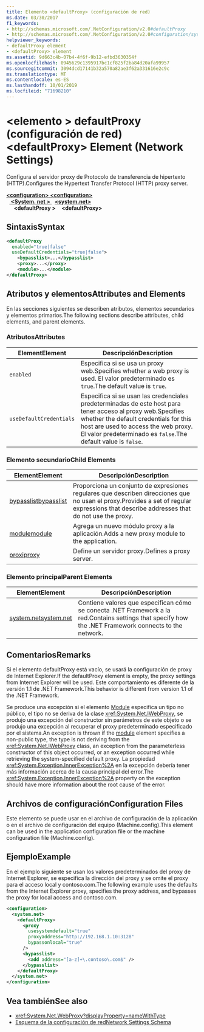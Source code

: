 ```yaml
---
title: Elemento <defaultProxy> (configuración de red)
ms.date: 03/30/2017
f1_keywords:
- http://schemas.microsoft.com/.NetConfiguration/v2.0#defaultProxy
- http://schemas.microsoft.com/.NetConfiguration/v2.0#configuration/system.net/defaultProxy
helpviewer_keywords:
- defaultProxy element
- <defaultProxy> element
ms.assetid: 9d663c4b-07b4-4f6f-9b12-efbd3630354f
ms.openlocfilehash: 0945629c1395917bc1cf825f2ba84d20afa99957
ms.sourcegitcommit: 3094dcd17141b32a570a82ae3f62a331616e2c9c
ms.translationtype: MT
ms.contentlocale: es-ES
ms.lasthandoff: 10/01/2019
ms.locfileid: "71698210"
---
```

# <a name="defaultproxy-element-network-settings"></a><span data-ttu-id="a5308-102">\<elemento > defaultProxy (configuración de red)</span><span class="sxs-lookup"><span data-stu-id="a5308-102">\<defaultProxy> Element (Network Settings)</span></span>
<span data-ttu-id="a5308-103">Configura el servidor proxy de Protocolo de transferencia de hipertexto (HTTP).</span><span class="sxs-lookup"><span data-stu-id="a5308-103">Configures the Hypertext Transfer Protocol (HTTP) proxy server.</span></span>  
  
[<span data-ttu-id="a5308-104"> **\<configuration>** </span><span class="sxs-lookup"><span data-stu-id="a5308-104">**\<configuration>**</span></span>](../configuration-element.md)  
<span data-ttu-id="a5308-105">&nbsp;&nbsp;[ **\<System. net >** ](system-net-element-network-settings.md)</span><span class="sxs-lookup"><span data-stu-id="a5308-105">&nbsp;&nbsp;[**\<system.net>**](system-net-element-network-settings.md)</span></span>  
<span data-ttu-id="a5308-106">&nbsp;&nbsp;&nbsp;&nbsp; **\<defaultProxy >**</span><span class="sxs-lookup"><span data-stu-id="a5308-106">&nbsp;&nbsp;&nbsp;&nbsp;**\<defaultProxy>**</span></span>  
  
## <a name="syntax"></a><span data-ttu-id="a5308-107">Sintaxis</span><span class="sxs-lookup"><span data-stu-id="a5308-107">Syntax</span></span>  
  
```xml  
<defaultProxy  
  enabled="true|false"  
  useDefaultCredentials="true|false">  
    <bypasslist>...</bypasslist>  
    <proxy>...</proxy>  
    <module>...</module>  
</defaultProxy>
```  
  
## <a name="attributes-and-elements"></a><span data-ttu-id="a5308-108">Atributos y elementos</span><span class="sxs-lookup"><span data-stu-id="a5308-108">Attributes and Elements</span></span>  
 <span data-ttu-id="a5308-109">En las secciones siguientes se describen atributos, elementos secundarios y elementos primarios.</span><span class="sxs-lookup"><span data-stu-id="a5308-109">The following sections describe attributes, child elements, and parent elements.</span></span>  
  
### <a name="attributes"></a><span data-ttu-id="a5308-110">Atributos</span><span class="sxs-lookup"><span data-stu-id="a5308-110">Attributes</span></span>  
  
|<span data-ttu-id="a5308-111">**Element**</span><span class="sxs-lookup"><span data-stu-id="a5308-111">**Element**</span></span>|<span data-ttu-id="a5308-112">**Descripción**</span><span class="sxs-lookup"><span data-stu-id="a5308-112">**Description**</span></span>|  
|-----------------|---------------------|  
|`enabled`|<span data-ttu-id="a5308-113">Especifica si se usa un proxy web.</span><span class="sxs-lookup"><span data-stu-id="a5308-113">Specifies whether a web proxy is used.</span></span> <span data-ttu-id="a5308-114">El valor predeterminado es `true`.</span><span class="sxs-lookup"><span data-stu-id="a5308-114">The default value is `true`.</span></span>|  
|`useDefaultCredentials`|<span data-ttu-id="a5308-115">Especifica si se usan las credenciales predeterminadas de este host para tener acceso al proxy web.</span><span class="sxs-lookup"><span data-stu-id="a5308-115">Specifies whether the default credentials for this host are used to access the web proxy.</span></span> <span data-ttu-id="a5308-116">El valor predeterminado es `false`.</span><span class="sxs-lookup"><span data-stu-id="a5308-116">The default value is `false`.</span></span>|  
  
### <a name="child-elements"></a><span data-ttu-id="a5308-117">Elemento secundario</span><span class="sxs-lookup"><span data-stu-id="a5308-117">Child Elements</span></span>  
  
|<span data-ttu-id="a5308-118">**Element**</span><span class="sxs-lookup"><span data-stu-id="a5308-118">**Element**</span></span>|<span data-ttu-id="a5308-119">**Descripción**</span><span class="sxs-lookup"><span data-stu-id="a5308-119">**Description**</span></span>|  
|-----------------|---------------------|  
|[<span data-ttu-id="a5308-120">bypasslist</span><span class="sxs-lookup"><span data-stu-id="a5308-120">bypasslist</span></span>](bypasslist-element-network-settings.md)|<span data-ttu-id="a5308-121">Proporciona un conjunto de expresiones regulares que describen direcciones que no usan el proxy.</span><span class="sxs-lookup"><span data-stu-id="a5308-121">Provides a set of regular expressions that describe addresses that do not use the proxy.</span></span>|  
|[<span data-ttu-id="a5308-122">module</span><span class="sxs-lookup"><span data-stu-id="a5308-122">module</span></span>](module-element-network-settings.md)|<span data-ttu-id="a5308-123">Agrega un nuevo módulo proxy a la aplicación.</span><span class="sxs-lookup"><span data-stu-id="a5308-123">Adds a new proxy module to the application.</span></span>|  
|[<span data-ttu-id="a5308-124">proxi</span><span class="sxs-lookup"><span data-stu-id="a5308-124">proxy</span></span>](proxy-element-network-settings.md)|<span data-ttu-id="a5308-125">Define un servidor proxy.</span><span class="sxs-lookup"><span data-stu-id="a5308-125">Defines a proxy server.</span></span>|  
  
### <a name="parent-elements"></a><span data-ttu-id="a5308-126">Elemento principal</span><span class="sxs-lookup"><span data-stu-id="a5308-126">Parent Elements</span></span>  
  
|<span data-ttu-id="a5308-127">**Element**</span><span class="sxs-lookup"><span data-stu-id="a5308-127">**Element**</span></span>|<span data-ttu-id="a5308-128">**Descripción**</span><span class="sxs-lookup"><span data-stu-id="a5308-128">**Description**</span></span>|  
|-----------------|---------------------|  
|[<span data-ttu-id="a5308-129">system.net</span><span class="sxs-lookup"><span data-stu-id="a5308-129">system.net</span></span>](system-net-element-network-settings.md)|<span data-ttu-id="a5308-130">Contiene valores que especifican cómo se conecta .NET Framework a la red.</span><span class="sxs-lookup"><span data-stu-id="a5308-130">Contains settings that specify how the .NET Framework connects to the network.</span></span>|  
  
## <a name="remarks"></a><span data-ttu-id="a5308-131">Comentarios</span><span class="sxs-lookup"><span data-stu-id="a5308-131">Remarks</span></span>  
 <span data-ttu-id="a5308-132">Si el elemento defaultProxy está vacío, se usará la configuración de proxy de Internet Explorer.</span><span class="sxs-lookup"><span data-stu-id="a5308-132">If the defaultProxy element is empty, the proxy settings from Internet Explorer will be used.</span></span> <span data-ttu-id="a5308-133">Este comportamiento es diferente de la versión 1.1 de .NET Framework.</span><span class="sxs-lookup"><span data-stu-id="a5308-133">This behavior is different from version 1.1 of the .NET Framework.</span></span>  
  
 <span data-ttu-id="a5308-134">Se produce una excepción si el elemento [Module](module-element-network-settings.md) especifica un tipo no público, el tipo no se deriva de la clase <xref:System.Net.IWebProxy>, se produjo una excepción del constructor sin parámetros de este objeto o se produjo una excepción al recuperar el proxy predeterminado especificado por el sistema.</span><span class="sxs-lookup"><span data-stu-id="a5308-134">An exception is thrown if the [module](module-element-network-settings.md) element specifies a non-public type, the type is not deriving from the <xref:System.Net.IWebProxy> class, an exception from the parameterless constructor of this object occurred, or an exception occurred while retrieving the system-specified default proxy.</span></span> <span data-ttu-id="a5308-135">La propiedad <xref:System.Exception.InnerException%2A> en la excepción debería tener más información acerca de la causa principal del error.</span><span class="sxs-lookup"><span data-stu-id="a5308-135">The <xref:System.Exception.InnerException%2A> property on the exception should have more information about the root cause of the error.</span></span>  
  
## <a name="configuration-files"></a><span data-ttu-id="a5308-136">Archivos de configuración</span><span class="sxs-lookup"><span data-stu-id="a5308-136">Configuration Files</span></span>  
 <span data-ttu-id="a5308-137">Este elemento se puede usar en el archivo de configuración de la aplicación o en el archivo de configuración del equipo (Machine.config).</span><span class="sxs-lookup"><span data-stu-id="a5308-137">This element can be used in the application configuration file or the machine configuration file (Machine.config).</span></span>  
  
## <a name="example"></a><span data-ttu-id="a5308-138">Ejemplo</span><span class="sxs-lookup"><span data-stu-id="a5308-138">Example</span></span>  
 <span data-ttu-id="a5308-139">En el ejemplo siguiente se usan los valores predeterminados del proxy de Internet Explorer, se especifica la dirección del proxy y se omite el proxy para el acceso local y contoso.com.</span><span class="sxs-lookup"><span data-stu-id="a5308-139">The following example uses the defaults from the Internet Explorer proxy, specifies the proxy address, and bypasses the proxy for local access and contoso.com.</span></span>  
  
```xml  
<configuration>  
  <system.net>  
    <defaultProxy>  
      <proxy  
        usesystemdefault="true"  
        proxyaddress="http://192.168.1.10:3128"  
        bypassonlocal="true"  
      />  
      <bypasslist>  
        <add address="[a-z]+\.contoso\.com$" />  
      </bypasslist>  
    </defaultProxy>  
  </system.net>  
</configuration>  
```  
  
## <a name="see-also"></a><span data-ttu-id="a5308-140">Vea también</span><span class="sxs-lookup"><span data-stu-id="a5308-140">See also</span></span>

- <xref:System.Net.WebProxy?displayProperty=nameWithType>
- [<span data-ttu-id="a5308-141">Esquema de la configuración de red</span><span class="sxs-lookup"><span data-stu-id="a5308-141">Network Settings Schema</span></span>](index.md)
